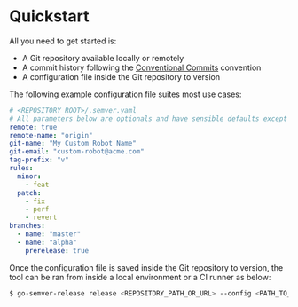 # Quickstart

All you need to get started is:

* A Git repository available locally or remotely
* A commit history following the [Conventional Commits](https://www.conventionalcommits.org/en/) convention
* A configuration file inside the Git repository to version

&#x20;The following example configuration file suites most use cases:

```yaml
# <REPOSITORY_ROOT>/.semver.yaml
# All parameters below are optionals and have sensible defaults except for "branches" that must explicitly be set.
remote: true
remote-name: "origin"
git-name: "My Custom Robot Name"
git-email: "custom-robot@acme.com"
tag-prefix: "v"
rules:
  minor:
    - feat
  patch:
    - fix
    - perf
    - revert
branches:
  - name: "master"
  - name: "alpha"
    prerelease: true
```

Once the configuration file is saved inside the Git repository to version, the tool can be ran from inside a local environment or a CI runner as below:

```bash
$ go-semver-release release <REPOSITORY_PATH_OR_URL> --config <PATH_TO_CONFIG_FILE> [--dry-run, --verbose]
```

##
